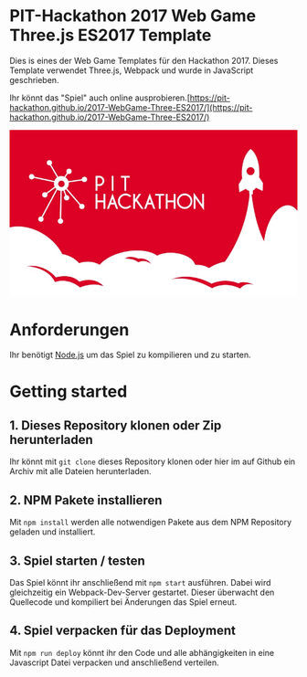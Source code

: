 # PIT-Hackathon 2017 Web Game Three.js ES2017 Template
Dies is eines der Web Game Templates für den Hackathon 2017. Dieses Template verwendet Three.js, Webpack und wurde in JavaScript geschrieben.

 Ihr könnt das "Spiel" auch online ausprobieren.[https://pit-hackathon.github.io/2017-WebGame-Three-ES2017/](https://pit-hackathon.github.io/2017-WebGame-Three-ES2017/)

![Three+JavaScript+Webpack](assets/header.jpg)

# Anforderungen
Ihr benötigt [Node.js](https://nodejs.org/en/) um das Spiel zu kompilieren und zu starten.

# Getting started

## 1. Dieses Repository klonen oder Zip herunterladen
Ihr könnt mit ```git clone``` dieses Repository klonen oder hier im auf Github ein Archiv mit alle Dateien herunterladen.

## 2. NPM Pakete installieren
Mit ```npm install``` werden alle notwendigen Pakete aus dem NPM Repository geladen und installiert.

## 3. Spiel starten / testen
Das Spiel könnt ihr anschließend mit ```npm start``` ausführen. Dabei wird gleichzeitig ein Webpack-Dev-Server gestartet. Dieser überwacht den Quellecode und kompiliert bei Änderungen das Spiel erneut.

## 4. Spiel verpacken für das Deployment
Mit ```npm run deploy``` könnt ihr den Code und alle abhängigkeiten in eine Javascript Datei verpacken und anschließend verteilen.

